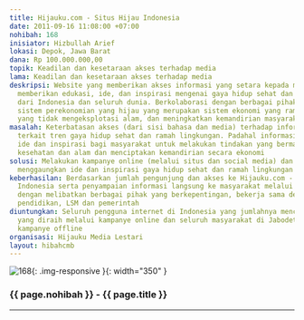 ```yaml
---
title: Hijauku.com - Situs Hijau Indonesia
date: 2011-09-16 11:08:00 +07:00
nohibah: 168
inisiator: Hizbullah Arief
lokasi: Depok, Jawa Barat
dana: Rp 100.000.000,00
topik: Keadilan dan kesetaraan akses terhadap media
lama: Keadilan dan kesetaraan akses terhadap media
deskripsi: Website yang memberikan akses informasi yang setara kepada masyarakat,
  memberikan edukasi, ide, dan inspirasi mengenai gaya hidup sehat dan ramah lingkungan
  dari Indonesia dan seluruh dunia. Berkolaborasi dengan berbagai pihak untuk menciptakan
  sistem perekonomian yang hijau yang merupakan sistem ekonomi yang ramah lingkungan,
  yang tidak mengeksplotasi alam, dan meningkatkan kemandirian masyarakat
masalah: Keterbatasan akses (dari sisi bahasa dan media) terhadap informasi terutama
  terkait tren gaya hidup sehat dan ramah lingkungan. Padahal informasi adalah sumber
  ide dan inspirasi bagi masyarakat untuk melakukan tindakan yang bermanfaat bagi
  kesehatan dan alam dan menciptakan kemandirian secara ekonomi
solusi: Melakukan kampanye online (melalui situs dan social media) dan offline untuk
  menggaungkan ide dan inspirasi gaya hidup sehat dan ramah lingkungan
keberhasilan: Berdasarkan jumlah pengunjung dan akses ke Hijauku.com - Situs Hijau
  Indonesia serta penyampaian informasi langsung ke masyarakat melalui kampanye offline
  dengan melibatkan berbagai pihak yang berkepentingan, bekerja sama dengan organisasi
  pendidikan, LSM dan pemerintah
diuntungkan: Seluruh pengguna internet di Indonesia yang jumlahnya mencapai 45 juta
  yang diraih melalui kampanye online dan seluruh masyarakat di Jabodetabek melalui
  kampanye offline
organisasi: Hijauku Media Lestari
layout: hibahcmb
---
```


![168](/static/img/hibahcmb/168.png){: .img-responsive }{: width="350" }

### {{ page.nohibah }} - {{ page.title }}

---
